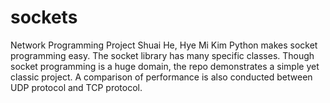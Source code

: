 # sockets
Network Programming Project
Shuai He, Hye Mi Kim
Python makes socket programming easy. The socket library has many specific classes. Though socket programming is a huge domain, the repo demonstrates a simple yet classic project. A comparison of performance is also conducted between UDP protocol and TCP protocol.
